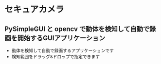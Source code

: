 # セキュアカメラ
## PySimpleGUI と opencv で動体を検知して自動で録画を開始するGUIアプリケーション
- 動体を検知して自動で録画するアプリケーションです
- 検知範囲をドラッグ&ドロップで指定できます
